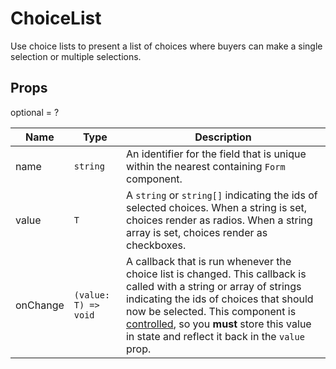 # ChoiceList

Use choice lists to present a list of choices where buyers can make
a single selection or multiple selections.

## Props
optional = ?

| Name | Type | Description |
| --- | --- | --- |
| name | <code>string</code> | An identifier for the field that is unique within the nearest containing `Form` component.  |
| value | <code>T</code> | A `string` or `string[]` indicating the ids of selected choices. When a string is set, choices render as radios. When a string array is set, choices render as checkboxes.  |
| onChange | <code>(value: T) => void</code> | A callback that is run whenever the choice list is changed. This callback is called with a string or array of strings indicating the ids of choices that should now be selected. This component is [controlled](https://reactjs.org/docs/forms.html#controlled-components), so you **must** store this value in state and reflect it back in the `value` prop.  |